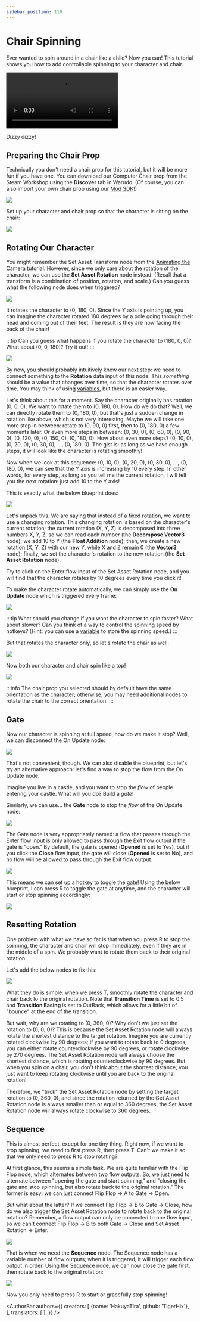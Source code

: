 ```yaml
---
sidebar_position: 110
---
```


# Chair Spinning

Ever wanted to spin around in a chair like a child? Now you can! This tutorial shows you how to add controllable spinning to your character and chair.

<div style={{width: '100%'}} className="video-box"><video controls loop src="/doc-img/spinning.mp4" /></div>
<p class="img-desc">Dizzy dizzy!</p>

## Preparing the Chair Prop

Technically you don't need a chair prop for this tutorial, but it will be more fun if you have one. You can download our Computer Chair prop from the Steam Workshop using the **Discover** tab in Warudo. (Of course, you can also import your own chair prop using our [Mod SDK](../../modding/mod-sdk)!)

![](/doc-img/en-blueprint-spinning-16.png)

Set up your character and chair prop so that the character is sitting on the chair:

![](/doc-img/en-blueprint-spinning-1.png)

## Rotating Our Character

You might remember the Set Asset Transform node from the [Animating the Camera](camera) tutorial. However, since we only care about the rotation of the character, we can use the **Set Asset Rotation** node instead. (Recall that a transform is a combination of position, rotation, and scale.) Can you guess what the following node does when triggered?

![](/doc-img/en-blueprint-spinning-2.png)

It rotates the character to (0, 180, 0). Since the Y axis is pointing up, you can imagine the character rotated 180 degrees by a pole going through their head and coming out of their feet. The result is they are now facing the back of the chair!

:::tip
Can you guess what happens if you rotate the character to (180, 0, 0)? What about (0, 0, 180)? Try it out!
:::

![](/doc-img/en-blueprint-spinning-3.png)

By now, you should probably intuitively know our next step: we need to connect something to the **Rotation** data input of this node. This _something_ should be a value that changes over time, so that the character rotates over time. You may think of using [variables](squashing#variables), but there is an easier way.

Let's think about this for a moment. Say the character originally has rotation (0, 0, 0). We want to rotate them to (0, 180, 0). How do we do that? Well, we can directly rotate them to (0, 180, 0), but that's just a sudden change in rotation like above, which is not very interesting. Maybe we will take one more step in between: rotate to (0, 90, 0) first, then to (0, 180, 0) a few moments later. Or even more steps in between: (0, 30, 0), (0, 60, 0), (0, 90, 0), (0, 120, 0), (0, 150, 0), (0, 180, 0). How about even more steps? (0, 10, 0), (0, 20, 0), (0, 30, 0), ..., (0, 180, 0). The gist is: as long as we have enough steps, it will look like the character is rotating smoothly!

Now when we look at this sequence: (0, 10, 0), (0, 20, 0), (0, 30, 0), ..., (0, 180, 0), we can see that the Y axis is increasing by 10 every step. In other words, for every step, as long as you tell me the current rotation, I will tell you the next rotation: just add 10 to the Y axis!

This is exactly what the below blueprint does:

![](/doc-img/en-blueprint-spinning-5.png)

Let's unpack this. We are saying that instead of a fixed rotation, we want to use a changing rotation. This changing rotation is based on the character's current rotation; the current rotation (X, Y, Z) is decomposed into three numbers X, Y, Z, so we can read each number (the **Decompose Vector3** node); we add 10 to Y (the **Float Addition** node); then, we create a new rotation (X, Y, Z) with our new Y, while X and Z remain 0 (the **Vector3** node); finally, we set the character's rotation to the new rotation (the **Set Asset Rotation** node).

Try to click on the Enter flow input of the Set Asset Rotation node, and you will find that the character rotates by 10 degrees every time you click it!

To make the character rotate automatically, we can simply use the **On Update** node which is triggered every frame:

![](/doc-img/en-blueprint-spinning-6.png)

:::tip
What should you change if you want the character to spin faster? What about slower? Can you think of a way to control the spinning speed by hotkeys? (Hint: you can use a [variable](squashing#variables) to store the spinning speed.)
:::

But that rotates the character only, so let's rotate the chair as well:

![](/doc-img/en-blueprint-spinning-7.png)

Now both our character and chair spin like a top!

![](/doc-img/en-blueprint-spinning-8.png)

:::info
The chair prop you selected should by default have the same orientation as the character; otherwise, you may need additional nodes to rotate the chair to the correct orientation.
:::

## Gate

Now our character is spinning at full speed, how do we make it stop? Well, we can disconnect the On Update node:

![](/doc-img/en-blueprint-spinning-9.png)

That's not convenient, though. We can also disable the blueprint, but let's try an alternative approach: let's find a way to stop the flow from the On Update node.

Imagine you live in a castle, and you want to stop the _flow_ of people entering your castle. What will you do? Build a _gate_!

Similarly, we can use... the **Gate** node to stop the _flow_ of the On Update node:

![](/doc-img/en-blueprint-spinning-10.png)

The Gate node is very appropriately named: a flow that passes through the Enter flow input is only allowed to pass through the Exit flow output if the gate is "open." By default, the gate is opened (**Opened** is set to Yes), but if you click the **Close** flow input, the gate will close (**Opened** is set to No), and no flow will be allowed to pass through the Exit flow output.

![](/doc-img/en-blueprint-spinning-11.png)

This means we can set up a hotkey to toggle the gate! Using the below blueprint, I can press R to toggle the gate at anytime, and the character will start or stop spinning accordingly:

![](/doc-img/en-blueprint-spinning-12.png)

## Resetting Rotation

One problem with what we have so far is that when you press R to stop the spinning, the character and chair will stop immediately, even if they are in the middle of a spin. We probably want to rotate them back to their original rotation.

Let's add the below nodes to fix this:

![](/doc-img/en-blueprint-spinning-13.png)

What they do is simple: when we press T, smoothly rotate the character and chair back to the original rotation. Note that **Transition Time** is set to 0.5 and **Transition Easing** is set to OutBack, which allows for a little bit of "bounce" at the end of the transition.

But wait, why are we rotating to (0, 360, 0)? Why don't we just set the rotation to (0, 0, 0)? This is because the Set Asset Rotation node will always rotate the shortest distance to the target rotation. Imagine you are currently rotated clockwise by 90 degrees; if you want to rotate back to 0 degrees, you can either rotate counterclockwise by 90 degrees, or rotate clockwise by 270 degrees. The Set Asset Rotation node will always choose the shortest distance, which is rotating counterclockwise by 90 degrees. But when you spin on a chair, you don't think about the shortest distance; you just want to keep rotating clockwise until you are back to the original rotation!

Therefore, we "trick" the Set Asset Rotation node by setting the target rotation to (0, 360, 0), and since the rotation returned by the Get Asset Rotation node is always smaller than or equal to 360 degrees, the Set Asset Rotation node will always rotate clockwise to 360 degrees.

## Sequence

This is almost perfect, except for one tiny thing. Right now, if we want to stop spinning, we need to first press R, then press T. Can't we make it so that we only need to press R to stop rotating?

At first glance, this seems a simple task. We are quite familiar with the Flip Flop node, which alternates between two flow outputs. So, we just need to alternate between "opening the gate and start spinning," and "closing the gate and stop spinning, but also rotate back to the original rotation." The former is easy: we can just connect Flip Flop → A to Gate → Open.

But what about the latter? If we connect Flip Flop → B to Gate → Close, how do we also trigger the Set Asset Rotation node to rotate back to the original rotation? Remember, a flow output can only be connected to one flow input, so we can't connect Flip Flop → B to both Gate → Close and Set Asset Rotation → Enter.

![](/doc-img/en-blueprint-spinning-14.png)

That is when we need the **Sequence** node. The Sequence node has a variable number of flow outputs; when it is triggered, it will trigger each flow output in order. Using the Sequence node, we can now close the gate first, then rotate back to the original rotation:

![](/doc-img/en-blueprint-spinning-15.png)

Now you only need to press R to start or gracefully stop spinning!

<AuthorBar authors={{
  creators: [
    {name: 'HakuyaTira', github: 'TigerHix'},
  ],
  translators: [
  ],
}} />
